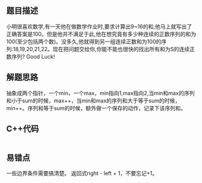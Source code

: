 ## 题目描述

小明很喜欢数学,有一天他在做数学作业时,要求计算出9~16的和,他马上就写出了正确答案是100。但是他并不满足于此,他在想究竟有多少种连续的正数序列的和为100(至少包括两个数)。没多久,他就得到另一组连续正数和为100的序列:18,19,20,21,22。现在把问题交给你,你能不能也很快的找出所有和为S的连续正数序列? Good Luck!

## 解题思路
抽象成两个指针，一个min，一个max，min指向1,max指向2,当min和max的序列和小于sum的时候，max++，当min和max的序列和大于等于sum的时候，min++。序列和等于sum的时候，额外做一个保存的动作，记录下该序列和。

## C++代码
```

```

## 易错点
一些边界条件需要搞清楚。
返回式right - left + 1，不要忘记+1。